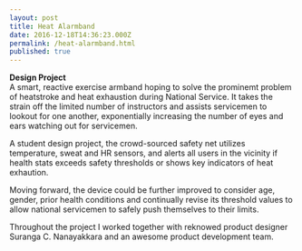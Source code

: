 ```yaml
---
layout: post
title: Heat Alarmband
date: 2016-12-18T14:36:23.000Z
permalink: /heat-alarmband.html
published: true
---
```

**Design Project**  
A smart, reactive exercise armband hoping to solve the prominemt problem of heatstroke and heat exhaustion during National Service. It takes the strain off the limited number of instructors and assists servicemen to lookout for one another, exponentially increasing the number of eyes and ears watching out for servicemen.

A student design project, the crowd-sourced safety net utilizes temperature, sweat and HR sensors, and alerts all users in the vicinity if health stats exceeds safety thresholds or shows key indicators of heat exhaution.

Moving forward, the device could be further improved to consider age, gender, prior health conditions and continually revise its threshold values to allow national servicemen to safely push themselves to their limits.

Throughout the project I worked together with reknowed product designer Suranga C. Nanayakkara and an awesome product development team.

